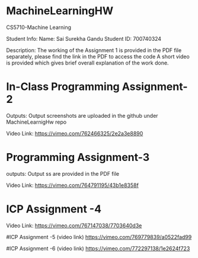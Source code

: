# MachineLearningHW
CS5710-Machine Learning

Student Info:
Name: Sai Surekha Gandu 
Student ID: 700740324

Description:
The working of the Assignment 1 is provided in the PDF file separately, please find the link in the PDF to access the code
A short video is provided which gives brief overall explanation of the work done. 




# In-Class Programming Assignment-2
Outputs:
Output screenshots are uploaded in the github under MachineLearnigHw repo

Video Link:
https://vimeo.com/762466325/2e2a3e8890

# Programming Assignment-3
outputs: 
Output ss are provided in the PDF file

Video Link:
https://vimeo.com/764791195/43b1e8358f

# ICP Assignment -4
Video Link: https://vimeo.com/767147038/7703640d3e

#ICP Assignment -5 (video link)
https://vimeo.com/769779839/a0522fad99

#ICP Assignment -6 (video link)
https://vimeo.com/772297138/1e2624f723
